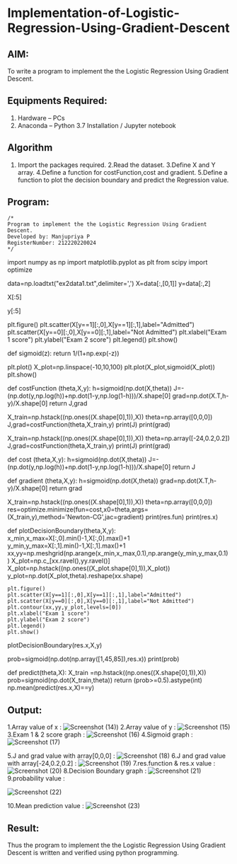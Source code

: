 # Implementation-of-Logistic-Regression-Using-Gradient-Descent

## AIM:
To write a program to implement the the Logistic Regression Using Gradient Descent.

## Equipments Required:
1. Hardware – PCs
2. Anaconda – Python 3.7 Installation / Jupyter notebook

## Algorithm
1. Import the packages required.
2.Read the dataset.
3.Define X and Y array.
4.Define a function for costFunction,cost and gradient.
5.Define a function to plot the decision boundary and predict the Regression value. 

## Program:
```
/*
Program to implement the the Logistic Regression Using Gradient Descent.
Developed by: Manjupriya P
RegisterNumber: 212220220024  
*/
```
import numpy as np
import matplotlib.pyplot as plt
from scipy import optimize

data=np.loadtxt("ex2data1.txt",delimiter=',')
X=data[:,[0,1]]
y=data[:,2]

X[:5]

y[:5]

plt.figure()
plt.scatter(X[y==1][:,0],X[y==1][:,1],label="Admitted")
plt.scatter(X[y==0][:,0],X[y==0][:,1],label="Not Admitted")
plt.xlabel("Exam 1 score")
plt.ylabel("Exam 2 score")
plt.legend()
plt.show()

def sigmoid(z):
    return 1/(1+np.exp(-z))

plt.plot()
X_plot=np.linspace(-10,10,100)
plt.plot(X_plot,sigmoid(X_plot))
plt.show()

def costFunction (theta,X,y):
    h=sigmoid(np.dot(X,theta))
    J=-(np.dot(y,np.log(h))+np.dot(1-y,np.log(1-h)))/X.shape[0]
    grad=np.dot(X.T,h-y)/X.shape[0]
    return J,grad

X_train=np.hstack((np.ones((X.shape[0],1)),X))
theta=np.array([0,0,0])
J,grad=costFunction(theta,X_train,y)
print(J)
print(grad)

X_train=np.hstack((np.ones((X.shape[0],1)),X))
theta=np.array([-24,0.2,0.2])
J,grad=costFunction(theta,X_train,y)
print(J)
print(grad)

def cost (theta,X,y):
    h=sigmoid(np.dot(X,theta))
    J=-(np.dot(y,np.log(h))+np.dot(1-y,np.log(1-h)))/X.shape[0]
    return J

def gradient (theta,X,y):
    h=sigmoid(np.dot(X,theta))
    grad=np.dot(X.T,h-y)/X.shape[0]
    return grad

X_train=np.hstack((np.ones((X.shape[0],1)),X))
theta=np.array([0,0,0])
res=optimize.minimize(fun=cost,x0=theta,args=(X_train,y),method='Newton-CG',jac=gradient)
print(res.fun)
print(res.x)

def plotDecisionBoundary(theta,X,y):
    x_min,x_max=X[:,0].min()-1,X[:,0].max()+1
    y_min,y_max=X[:,1].min()-1,X[:,1].max()+1
    xx,yy=np.meshgrid(np.arange(x_min,x_max,0.1),np.arange(y_min,y_max,0.1))
    X_plot=np.c_[xx.ravel(),yy.ravel()]
    X_plot=np.hstack((np.ones((X_plot.shape[0],1)),X_plot))
    y_plot=np.dot(X_plot,theta).reshape(xx.shape)
    
    plt.figure()
    plt.scatter(X[y==1][:,0],X[y==1][:,1],label="Admitted")
    plt.scatter(X[y==0][:,0],X[y==0][:,1],label="Not Admitted")
    plt.contour(xx,yy,y_plot,levels=[0])
    plt.xlabel("Exam 1 score")
    plt.ylabel("Exam 2 score")
    plt.legend()
    plt.show()

plotDecisionBoundary(res.x,X,y)

prob=sigmoid(np.dot(np.array([1,45,85]),res.x))
print(prob)

def predict(theta,X):
    X_train =np.hstack((np.ones((X.shape[0],1)),X))
    prob=sigmoid(np.dot(X_train,theta))
    return (prob>=0.5).astype(int)
np.mean(predict(res.x,X)==y)


## Output:
1.Array value of x :
![Screenshot (14)](https://github.com/Manjupriya1207/-Implementation-of-Logistic-Regression-Using-Gradient-Descent/assets/113583090/2cab77f5-55c7-4cbe-be61-b9a89fe19c64))
2.Array value of y :
![Screenshot (15)](https://github.com/Manjupriya1207/-Implementation-of-Logistic-Regression-Using-Gradient-Descent/assets/113583090/b7c67afc-9dfe-460a-8189-2caeaa2199d2)
3.Exam 1 & 2 score graph :
![Screenshot (16)](https://github.com/Manjupriya1207/-Implementation-of-Logistic-Regression-Using-Gradient-Descent/assets/113583090/9d41d30c-3de6-4a61-90e5-ecc2fc1c51a6)
4.Sigmoid graph :
![Screenshot (17)](https://github.com/Manjupriya1207/-Implementation-of-Logistic-Regression-Using-Gradient-Descent/assets/113583090/e7ce2d86-e0d2-4470-b67c-1c2284cba4cc)

5.J and grad value with array[0,0,0] :
![Screenshot (18)](https://github.com/Manjupriya1207/-Implementation-of-Logistic-Regression-Using-Gradient-Descent/assets/113583090/183b5f12-9fac-4183-829b-a85b0b9ee5ba)
6.J and grad value with array[-24,0.2,0.2] :
![Screenshot (19)](https://github.com/Manjupriya1207/-Implementation-of-Logistic-Regression-Using-Gradient-Descent/assets/113583090/a56706e3-a938-413f-a268-06bf82b030b8)
7.res.function & res.x value :
![Screenshot (20)](https://github.com/Manjupriya1207/-Implementation-of-Logistic-Regression-Using-Gradient-Descent/assets/113583090/cb6692a2-3cc5-4e0f-aea6-2b4495c13366)
8.Decision Boundary graph :
![Screenshot (21)](https://github.com/Manjupriya1207/-Implementation-of-Logistic-Regression-Using-Gradient-Descent/assets/113583090/404970a0-cacc-48c3-a5c7-30db5893fa3d)
9.probability value :


![Screenshot (22)](https://github.com/Manjupriya1207/-Implementation-of-Logistic-Regression-Using-Gradient-Descent/assets/113583090/2c1bac57-410b-484f-a002-2768b4e08c12)



10.Mean prediction value :
![Screenshot (23)](https://github.com/Manjupriya1207/-Implementation-of-Logistic-Regression-Using-Gradient-Descent/assets/113583090/22179a38-f6f0-4fa9-81b7-bc4bea754aad)





## Result:
Thus the program to implement the the Logistic Regression Using Gradient Descent is written and verified using python programming.

